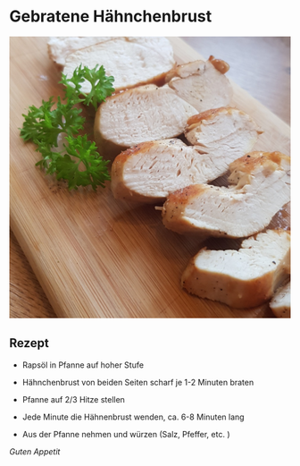# Gebratene Hähnchenbrust

![img](imgs/Gebratene_Haehnchenbrust.jpg)

## Rezept
- Rapsöl in Pfanne auf hoher Stufe

- Hähnchenbrust von beiden Seiten scharf je 1-2 Minuten braten

- Pfanne auf 2/3 Hitze stellen

- Jede Minute die Hähnenbrust wenden, ca. 6-8 Minuten lang

- Aus der Pfanne nehmen und würzen (Salz, Pfeffer, etc. )

*Guten Appetit*
